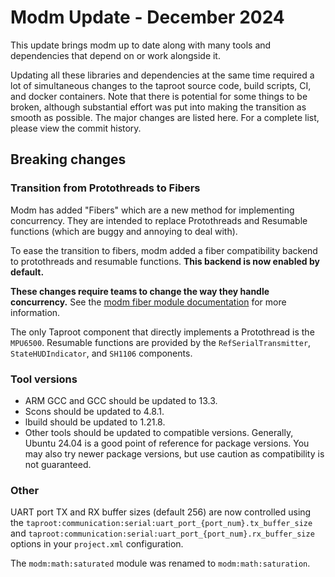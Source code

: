 # Modm Update - December 2024

This update brings modm up to date along with many tools and dependencies that depend on or work alongside it.

Updating all these libraries and dependencies at the same time required a lot of simultaneous changes to the taproot source code, build scripts, CI, and docker containers.
Note that there is potential for some things to be broken, although substantial effort was put into making the transition as smooth as possible.
The major changes are listed here.
For a complete list, please view the commit history.

## Breaking changes
### Transition from Protothreads to Fibers
Modm has added "Fibers" which are a new method for implementing concurrency.
They are intended to replace Protothreads and Resumable functions (which are buggy and annoying to deal with).

To ease the transition to fibers, modm added a fiber compatibility backend to protothreads and resumable functions.
**This backend is now enabled by default.**

**These changes require teams to change the way they handle concurrency.**
See the [modm fiber module documentation](https://github.com/modm-io/modm/blob/39b77479ed008b2d9851545e9dc6cbbf3afa2c0f/src/modm/processing/fiber/module.md) for more information.

The only Taproot component that directly implements a Protothread is the `MPU6500`.
Resumable functions are provided by the `RefSerialTransmitter`, `StateHUDIndicator`, and `SH1106` components.

### Tool versions
- ARM GCC and GCC should be updated to 13.3.
- Scons should be updated to 4.8.1.
- lbuild should be updated to 1.21.8.
- Other tools should be updated to compatible versions.
Generally, Ubuntu 24.04 is a good point of reference for package versions.
You may also try newer package versions, but use caution as compatibility is not guaranteed.

### Other
UART port TX and RX buffer sizes (default 256) are now controlled using the
`taproot:communication:serial:uart_port_{port_num}.tx_buffer_size`
and
`taproot:communication:serial:uart_port_{port_num}.rx_buffer_size`
options in your `project.xml` configuration.

The `modm:math:saturated` module was renamed to `modm:math:saturation`.